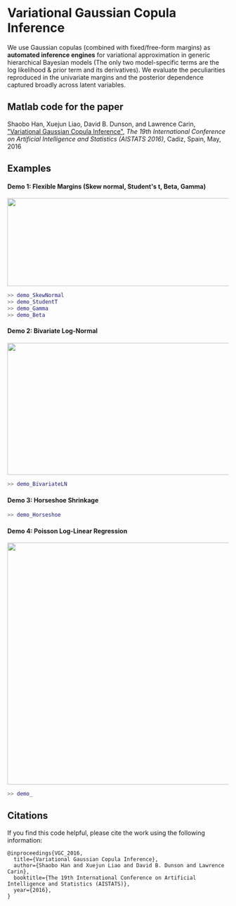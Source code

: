 # Variational Gaussian Copula Inference

We use Gaussian copulas (combined with fixed/free-form margins) as **automated inference engines** for variational approximation in generic hierarchical Bayesian models (The only two model-specific terms are the log likelihood & prior term and its derivatives). We evaluate the peculiarities reproduced in the univariate margins and the posterior dependence captured broadly across latent variables.

## Matlab code for the paper

Shaobo Han, Xuejun Liao, David B. Dunson, and Lawrence Carin, <a href="http://people.ee.duke.edu/~lcarin/VGC_AISTATS2016.pdf"> "Variational Gaussian Copula Inference"</a>, *The 19th International Conference on Artificial Intelligence and Statistics (AISTATS 2016)*, Cadiz, Spain, May, 2016

## Examples

#### Demo 1: Flexible Margins (Skew normal, Student's t, Beta, Gamma) 
<a href="url"><img src="https://github.com/shaobohan/VariationalGaussianCopula/blob/master/figure/margins.png" align="center" height="200" width="800"></a>

```Matlab
>> demo_SkewNormal
>> demo_StudentT
>> demo_Gamma
>> demo_Beta
```


#### Demo 2: Bivariate Log-Normal

<a href="url"><img src="https://github.com/shaobohan/VariationalGaussianCopula/blob/master/figure/lognormal.png" align="center" height="300" width="800"></a>

```Matlab
>> demo_BivariateLN
```
#### Demo 3: Horseshoe Shrinkage

```Matlab
>> demo_Horseshoe
```
#### Demo 4: Poisson Log-Linear Regression

<a href="url"><img src="https://github.com/shaobohan/VariationalGaussianCopula/blob/master/figure/VGC-JAGS.png" align="center" height="550" width="800"></a>


```Matlab
>> demo_
```

## Citations

If you find this code helpful, please cite the work using the following information:

    @inproceedings{VGC_2016,
      title={Variational Gaussian Copula Inference},
      author={Shaobo Han and Xuejun Liao and David B. Dunson and Lawrence Carin},
      booktitle={The 19th International Conference on Artificial Intelligence and Statistics (AISTATS)},
      year={2016},
    }
